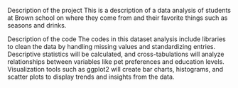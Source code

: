 Description of the project
This is a description of a data analysis of students at Brown school on where they come from and their favorite things such as seasons and drinks.

Description of the code
The codes in this  dataset analysis include libraries to clean the data by handling missing values and standardizing entries. Descriptive statistics will be calculated, and cross-tabulations will analyze relationships between variables like pet preferences and education levels. Visualization tools such as ggplot2 will create bar charts, histograms, and scatter plots to display trends and insights from the data.
